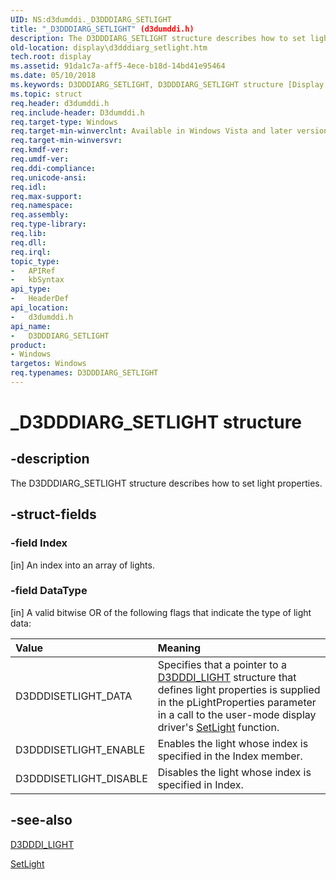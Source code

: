 ```yaml
---
UID: NS:d3dumddi._D3DDDIARG_SETLIGHT
title: "_D3DDDIARG_SETLIGHT" (d3dumddi.h)
description: The D3DDDIARG_SETLIGHT structure describes how to set light properties.
old-location: display\d3dddiarg_setlight.htm
tech.root: display
ms.assetid: 91da1c7a-aff5-4ece-b18d-14bd41e95464
ms.date: 05/10/2018
ms.keywords: D3DDDIARG_SETLIGHT, D3DDDIARG_SETLIGHT structure [Display Devices], UMDisplayDriver_param_Structs_85eaa308-4edf-44ee-9235-e8637c10aa35.xml, _D3DDDIARG_SETLIGHT, d3dumddi/D3DDDIARG_SETLIGHT, display.d3dddiarg_setlight
ms.topic: struct
req.header: d3dumddi.h
req.include-header: D3dumddi.h
req.target-type: Windows
req.target-min-winverclnt: Available in Windows Vista and later versions of the Windows operating systems.
req.target-min-winversvr: 
req.kmdf-ver: 
req.umdf-ver: 
req.ddi-compliance: 
req.unicode-ansi: 
req.idl: 
req.max-support: 
req.namespace: 
req.assembly: 
req.type-library: 
req.lib: 
req.dll: 
req.irql: 
topic_type:
-	APIRef
-	kbSyntax
api_type:
-	HeaderDef
api_location:
-	d3dumddi.h
api_name:
-	D3DDDIARG_SETLIGHT
product:
- Windows
targetos: Windows
req.typenames: D3DDDIARG_SETLIGHT
---
```


# _D3DDDIARG_SETLIGHT structure


## -description


The D3DDDIARG_SETLIGHT structure describes how to set light properties. 


## -struct-fields




### -field Index

[in] An index into an array of lights.


### -field DataType

[in] A valid bitwise OR of the following flags that indicate the type of light data:

| **Value** | **Meaning** | 
|:--|:--|
| D3DDDISETLIGHT_DATA | Specifies that a pointer to a [D3DDDI_LIGHT](https://msdn.microsoft.com/library/windows/hardware/ff544579) structure that defines light properties is supplied in the pLightProperties parameter in a call to the user-mode display driver's [SetLight](https://msdn.microsoft.com/28e3992e-a636-47e2-a5a6-5da06d276b5c) function. | 
| D3DDDISETLIGHT_ENABLE | Enables the light whose index is specified in the Index member. | 
| D3DDDISETLIGHT_DISABLE | Disables the light whose index is specified in Index. | 


## -see-also




<a href="https://msdn.microsoft.com/library/windows/hardware/ff544579">D3DDDI_LIGHT</a>



<a href="https://msdn.microsoft.com/28e3992e-a636-47e2-a5a6-5da06d276b5c">SetLight</a>
 

 

